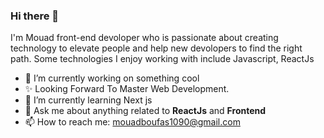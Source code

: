 ### Hi there 👋

I'm Mouad front-end devoloper who is passionate about creating technology to elevate people and help new devolopers to find the right path. Some technologies I enjoy working with include Javascript, ReactJs 


- 🔭 I’m currently working on something cool
- ✨ Looking Forward To Master Web Development.
- 🌱 I’m currently learning Next js
- 💬 Ask me about anything related to **ReactJs** and **Frontend**
- 📫 How to reach me: mouadboufas1090@gmail.com

